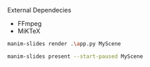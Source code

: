 External Dependecies 
- FFmpeg
- MiKTeX

``` bash
manim-slides render .\app.py MyScene
```

```bash
manim-slides present --start-paused MyScene
```
